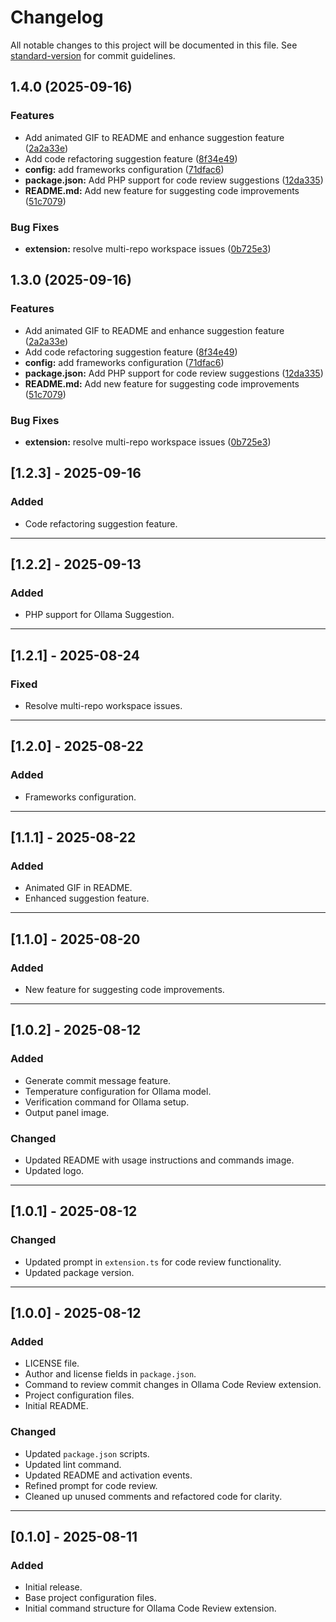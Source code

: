# Changelog

All notable changes to this project will be documented in this file. See [standard-version](https://github.com/conventional-changelog/standard-version) for commit guidelines.

## 1.4.0 (2025-09-16)


### Features

* Add animated GIF to README and enhance suggestion feature ([2a2a33e](https://github.com/glorynguyen/ollama-code-review/commit/2a2a33ece529929f1a847d7196d8d9684963bf0f))
* Add code refactoring suggestion feature ([8f34e49](https://github.com/glorynguyen/ollama-code-review/commit/8f34e49a1e7478e948da93ae16fa182492069ce8))
* **config:** add frameworks configuration ([71dfac6](https://github.com/glorynguyen/ollama-code-review/commit/71dfac60137eed014dccf26eabe222715594f13d))
* **package.json:** Add PHP support for code review suggestions ([12da335](https://github.com/glorynguyen/ollama-code-review/commit/12da335e75abcc25ce2fa548f4c279fe46ffe75b))
* **README.md:** Add new feature for suggesting code improvements ([51c7079](https://github.com/glorynguyen/ollama-code-review/commit/51c70790979d485f6fcd5501685f95d6122d8a66))


### Bug Fixes

* **extension:** resolve multi-repo workspace issues ([0b725e3](https://github.com/glorynguyen/ollama-code-review/commit/0b725e3eed20b8175db5da99fe57337e92e69d01))

## 1.3.0 (2025-09-16)


### Features

* Add animated GIF to README and enhance suggestion feature ([2a2a33e](https://github.com/glorynguyen/ollama-code-review/commit/2a2a33ece529929f1a847d7196d8d9684963bf0f))
* Add code refactoring suggestion feature ([8f34e49](https://github.com/glorynguyen/ollama-code-review/commit/8f34e49a1e7478e948da93ae16fa182492069ce8))
* **config:** add frameworks configuration ([71dfac6](https://github.com/glorynguyen/ollama-code-review/commit/71dfac60137eed014dccf26eabe222715594f13d))
* **package.json:** Add PHP support for code review suggestions ([12da335](https://github.com/glorynguyen/ollama-code-review/commit/12da335e75abcc25ce2fa548f4c279fe46ffe75b))
* **README.md:** Add new feature for suggesting code improvements ([51c7079](https://github.com/glorynguyen/ollama-code-review/commit/51c70790979d485f6fcd5501685f95d6122d8a66))


### Bug Fixes

* **extension:** resolve multi-repo workspace issues ([0b725e3](https://github.com/glorynguyen/ollama-code-review/commit/0b725e3eed20b8175db5da99fe57337e92e69d01))

## [1.2.3] - 2025-09-16
### Added
- Code refactoring suggestion feature.

---

## [1.2.2] - 2025-09-13
### Added
- PHP support for Ollama Suggestion.

---

## [1.2.1] - 2025-08-24
### Fixed
- Resolve multi-repo workspace issues.

---

## [1.2.0] - 2025-08-22
### Added
- Frameworks configuration.

---

## [1.1.1] - 2025-08-22
### Added
- Animated GIF in README.  
- Enhanced suggestion feature.

---

## [1.1.0] - 2025-08-20
### Added
- New feature for suggesting code improvements.

---

## [1.0.2] - 2025-08-12
### Added
- Generate commit message feature.  
- Temperature configuration for Ollama model.  
- Verification command for Ollama setup.  
- Output panel image.  

### Changed
- Updated README with usage instructions and commands image.  
- Updated logo.  

---

## [1.0.1] - 2025-08-12
### Changed
- Updated prompt in `extension.ts` for code review functionality.  
- Updated package version.  

---

## [1.0.0] - 2025-08-12
### Added
- LICENSE file.  
- Author and license fields in `package.json`.  
- Command to review commit changes in Ollama Code Review extension.  
- Project configuration files.  
- Initial README.  

### Changed
- Updated `package.json` scripts.  
- Updated lint command.  
- Updated README and activation events.  
- Refined prompt for code review.  
- Cleaned up unused comments and refactored code for clarity.  

---

## [0.1.0] - 2025-08-11
### Added
- Initial release.  
- Base project configuration files.  
- Initial command structure for Ollama Code Review extension.  
